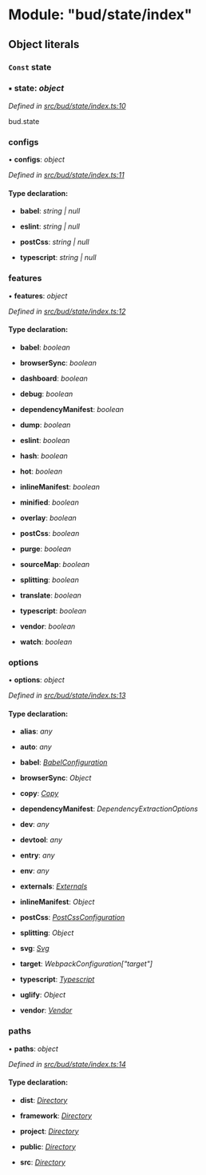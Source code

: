 # Module: "bud/state/index"

## Object literals

### `Const` state

### ▪ **state**: *object*

*Defined in [src/bud/state/index.ts:10](https://github.com/roots/bud-support/blob/bd00b72/src/bud/state/index.ts#L10)*

bud.state

###  configs

• **configs**: *object*

*Defined in [src/bud/state/index.ts:11](https://github.com/roots/bud-support/blob/bd00b72/src/bud/state/index.ts#L11)*

#### Type declaration:

* **babel**: *string | null*

* **eslint**: *string | null*

* **postCss**: *string | null*

* **typescript**: *string | null*

###  features

• **features**: *object*

*Defined in [src/bud/state/index.ts:12](https://github.com/roots/bud-support/blob/bd00b72/src/bud/state/index.ts#L12)*

#### Type declaration:

* **babel**: *boolean*

* **browserSync**: *boolean*

* **dashboard**: *boolean*

* **debug**: *boolean*

* **dependencyManifest**: *boolean*

* **dump**: *boolean*

* **eslint**: *boolean*

* **hash**: *boolean*

* **hot**: *boolean*

* **inlineManifest**: *boolean*

* **minified**: *boolean*

* **overlay**: *boolean*

* **postCss**: *boolean*

* **purge**: *boolean*

* **sourceMap**: *boolean*

* **splitting**: *boolean*

* **translate**: *boolean*

* **typescript**: *boolean*

* **vendor**: *boolean*

* **watch**: *boolean*

###  options

• **options**: *object*

*Defined in [src/bud/state/index.ts:13](https://github.com/roots/bud-support/blob/bd00b72/src/bud/state/index.ts#L13)*

#### Type declaration:

* **alias**: *any*

* **auto**: *any*

* **babel**: *[BabelConfiguration](_bud_state_types_.md#babelconfiguration)*

* **browserSync**: *Object*

* **copy**: *[Copy](_bud_state_types_.md#copy)*

* **dependencyManifest**: *DependencyExtractionOptions*

* **dev**: *any*

* **devtool**: *any*

* **entry**: *any*

* **env**: *any*

* **externals**: *[Externals](_bud_state_types_.md#externals)*

* **inlineManifest**: *Object*

* **postCss**: *[PostCssConfiguration](_bud_state_types_.md#postcssconfiguration)*

* **splitting**: *Object*

* **svg**: *[Svg](_bud_state_types_.md#svg)*

* **target**: *WebpackConfiguration["target"]*

* **typescript**: *[Typescript](_bud_state_types_.md#typescript)*

* **uglify**: *Object*

* **vendor**: *[Vendor](_bud_state_types_.md#vendor)*

###  paths

• **paths**: *object*

*Defined in [src/bud/state/index.ts:14](https://github.com/roots/bud-support/blob/bd00b72/src/bud/state/index.ts#L14)*

#### Type declaration:

* **dist**: *[Directory](_bud_state_types_.md#directory)*

* **framework**: *[Directory](_bud_state_types_.md#directory)*

* **project**: *[Directory](_bud_state_types_.md#directory)*

* **public**: *[Directory](_bud_state_types_.md#directory)*

* **src**: *[Directory](_bud_state_types_.md#directory)*
